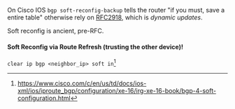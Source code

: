 On Cisco IOS `bgp soft-reconfig-backup` tells the router "if you must, save a entire table" otherwise rely on [RFC2918](https://www.rfc-editor.org/rfc/rfc2918), which is *dynamic updates*.

Soft reconfig is ancient, pre-RFC.

#### Soft Reconfig via Route Refresh (trusting the other device)!

`clear ip bgp <neighbor_ip> soft in`[^clear-soft]

[^clear-soft]: https://www.cisco.com/c/en/us/td/docs/ios-xml/ios/iproute_bgp/configuration/xe-16/irg-xe-16-book/bgp-4-soft-configuration.html
